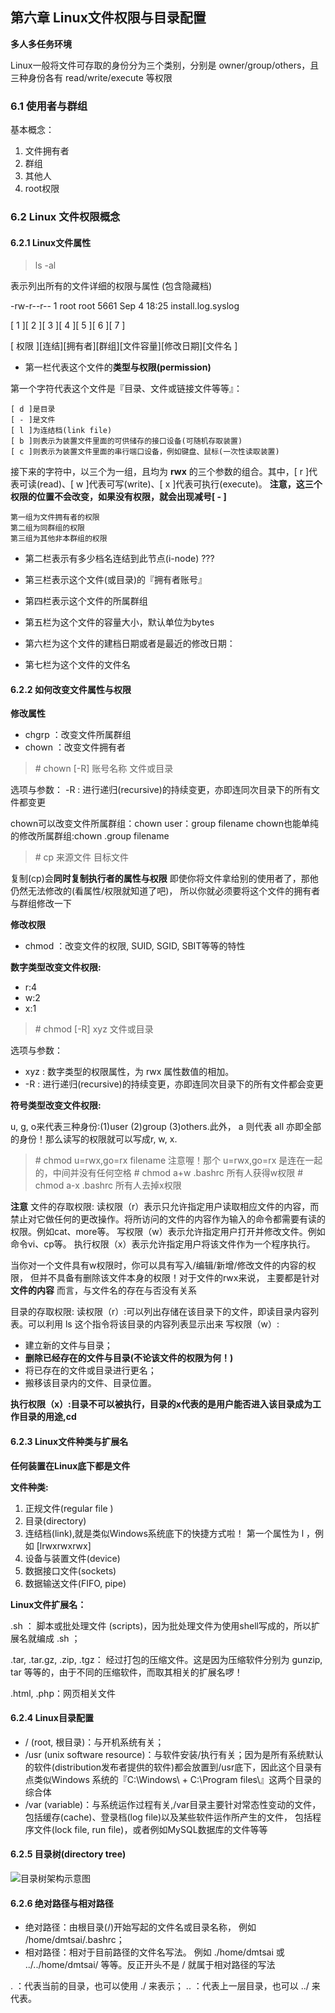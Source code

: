 ## 第六章 Linux文件权限与目录配置

**多人多任务环境**

Linux一般将文件可存取的身份分为三个类别，分别是 owner/group/others，且三种身份各有 read/write/execute 等权限

### 6.1 使用者与群组

基本概念：
1. 文件拥有者
2. 群组
3. 其他人
4. root权限

### 6.2 Linux 文件权限概念

#### 6.2.1 Linux文件属性

>  ls -al

表示列出所有的文件详细的权限与属性 (包含隐藏档)

-rw-r--r--   1    root   root     5661   Sep  4 18:25 install.log.syslog

[   1  ][  2 ][   3  ][  4 ][  5  ][   6   ][  7   ]

[  权限  ][连结][拥有者][群组][文件容量][修改日期][文件名 ]


* 第一栏代表这个文件的**类型与权限(permission)**

第一个字符代表这个文件是『目录、文件或链接文件等等』：

```
[ d ]是目录
[ - ]是文件
[ l ]为连结档(link file)
[ b ]则表示为装置文件里面的可供储存的接口设备(可随机存取装置)
[ c ]则表示为装置文件里面的串行端口设备，例如键盘、鼠标(一次性读取装置)
```

接下来的字符中，以三个为一组，且均为 **rwx** 的三个参数的组合。其中，[ r ]代表可读(read)、[ w ]代表可写(write)、[ x ]代表可执行(execute)。 **注意，这三个权限的位置不会改变，如果没有权限，就会出现减号[ - ]**

```
第一组为文件拥有者的权限
第二组为同群组的权限
第三组为其他非本群组的权限
```

* 第二栏表示有多少档名连结到此节点(i-node) ???

* 第三栏表示这个文件(或目录)的『拥有者账号』

* 第四栏表示这个文件的所属群组

* 第五栏为这个文件的容量大小，默认单位为bytes

* 第六栏为这个文件的建档日期或者是最近的修改日期：

* 第七栏为这个文件的文件名

#### 6.2.2 如何改变文件属性与权限

**修改属性**

* chgrp ：改变文件所属群组
* chown ：改变文件拥有者


> \# chown [-R] 账号名称 文件或目录

选项与参数：
-R : 进行递归(recursive)的持续变更，亦即连同次目录下的所有文件都变更

chown可以改变文件所属群组：chown user：group filename
chown也能单纯的修改所属群组:chown .group filename

> \# cp 来源文件 目标文件

复制(cp)会**同时复制执行者的属性与权限**
即使你将文件拿给别的使用者了，那他仍然无法修改的(看属性/权限就知道了吧)， 所以你就必须要将这个文件的拥有者与群组修改一下

**修改权限**

* chmod ：改变文件的权限, SUID, SGID, SBIT等等的特性

**数字类型改变文件权限:**
* r:4
* w:2
* x:1

> \# chmod [-R] xyz 文件或目录

选项与参数：
* xyz : 数字类型的权限属性，为 rwx 属性数值的相加。
* -R : 进行递归(recursive)的持续变更，亦即连同次目录下的所有文件都会变更


**符号类型改变文件权限:**

u, g, o来代表三种身份:(1)user (2)group (3)others.此外， a 则代表 all 亦即全部的身份！那么读写的权限就可以写成r, w, x.

> \# chmod u=rwx,go=rx filename
注意喔！那个 u=rwx,go=rx 是连在一起的，中间并没有任何空格
\# chmod  a+w  .bashrc
所有人获得w权限
\# chmod  a-x  .bashrc
所有人去掉x权限

**注意**
文件的存取权限:
读权限（r）表示只允许指定用户读取相应文件的内容，而禁止对它做任何的更改操作。将所访问的文件的内容作为输入的命令都需要有读的权限。例如cat、more等。
写权限（w）表示允许指定用户打开并修改文件。例如命令vi、cp等。
执行权限（x）表示允许指定用户将该文件作为一个程序执行。

当你对一个文件具有w权限时，你可以具有写入/编辑/新增/修改文件的内容的权限， 但并不具备有删除该文件本身的权限！对于文件的rwx来说， 主要都是针对 **文件的内容** 而言，与文件名的存在与否没有关系

目录的存取权限:
读权限（r）:可以列出存储在该目录下的文件，即读目录内容列表。可以利用 ls 这个指令将该目录的内容列表显示出来
写权限（w）:
* 建立新的文件与目录；
* **删除已经存在的文件与目录(不论该文件的权限为何！)**
* 将已存在的文件或目录进行更名；
* 搬移该目录内的文件、目录位置。

**执行权限（x）:目录不可以被执行，目录的x代表的是用户能否进入该目录成为工作目录的用途,cd**

#### 6.2.3 Linux文件种类与扩展名

**任何装置在Linux底下都是文件**

**文件种类:**

1. 正规文件(regular file )
2. 目录(directory)
3. 连结档(link),就是类似Windows系统底下的快捷方式啦！ 第一个属性为 l ，例如 [lrwxrwxrwx]
4. 设备与装置文件(device)
5. 数据接口文件(sockets)
6. 数据输送文件(FIFO, pipe)

**Linux文件扩展名：**

.sh ： 脚本或批处理文件 (scripts)，因为批处理文件为使用shell写成的，所以扩展名就编成 .sh ；

.tar, .tar.gz, .zip, .tgz： 经过打包的压缩文件。这是因为压缩软件分别为 gunzip, tar 等等的，由于不同的压缩软件，而取其相关的扩展名啰！

.html, .php：网页相关文件

#### 6.2.4 Linux目录配置

* / (root, 根目录)：与开机系统有关；
* /usr (unix software resource)：与软件安装/执行有关；因为是所有系统默认的软件(distribution发布者提供的软件)都会放置到/usr底下，因此这个目录有点类似Windows 系统的『C:\\Windows\ + C:\\Program files\\』这两个目录的综合体
* /var (variable)：与系统运作过程有关,/var目录主要针对常态性变动的文件，包括缓存(cache)、登录档(log file)以及某些软件运作所产生的文件， 包括程序文件(lock file, run file)，或者例如MySQL数据库的文件等等

#### 6.2.5 目录树(directory tree)

![目录树架构示意图](http://cn.linux.vbird.org/linux_basic/0210filepermission_files/directory_tree.gif)

#### 6.2.6 绝对路径与相对路径

* 绝对路径：由根目录(/)开始写起的文件名或目录名称， 例如 /home/dmtsai/.bashrc；
* 相对路径：相对于目前路径的文件名写法。 例如 ./home/dmtsai 或 ../../home/dmtsai/ 等等。反正开头不是 / 就属于相对路径的写法

.  ：代表当前的目录，也可以使用 ./ 来表示；
.. ：代表上一层目录，也可以 ../ 来代表。
